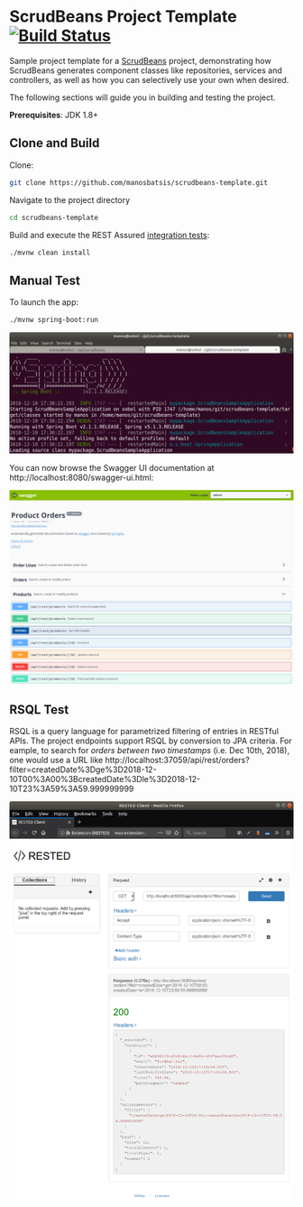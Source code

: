 # ScrudBeans Project Template [![Build Status](https://travis-ci.org/manosbatsis/scrudbeans-template.svg?branch=master)](https://travis-ci.org/manosbatsis/scrudbeans-template)

Sample project template for a [ScrudBeans](https://github.com/manosbatsis/scrudbeans) project, 
demonstrating how ScrudBeans generates component classes like repositories, services and controllers, as well as 
 how you can selectively use your own when desired.

The following sections will guide you in building and testing the project. 

**Prerequisites**: JDK 1.8+


## Clone and Build

Clone:

```bash
git clone https://github.com/manosbatsis/scrudbeans-template.git
```

Navigate to the project directory

```bash
cd scrudbeans-template
```

Build and execute the REST Assured [integration tests](src/test/java/mypackage/test/RestServicesIntegrationTest.java):


```bash
./mvnw clean install
```

## Manual Test

To launch the app:

```bash
./mvnw spring-boot:run
```

![./mvnw spring-boot:run][spring-boot-run]


You can now browse the Swagger UI documentation at http://localhost:8080/swagger-ui.html:

![swagger-ui][swagger-ui]


## RSQL Test

RSQL is a query language for parametrized filtering of entries in RESTful APIs. The project endpoints support RSQL 
by conversion to JPA criteria. For eample, to search for _orders between two timestamps_ (i.e. Dec 10th, 2018), one would use a URL 
like http://localhost:37059/api/rest/orders?filter=createdDate%3Dge%3D2018-12-10T00%3A00%3BcreatedDate%3Dle%3D2018-12-10T23%3A59%3A59.999999999


![RSQL Example][rsql-eample]

[spring-boot-run]: etc/img/spring-boot-run.png "Manually launching app"
[swagger-ui]: etc/img/swagger-ui.png "Swagger UI"
[rsql-eample]: etc/img/rsql-eample.png "RSQL example: search between dates"

